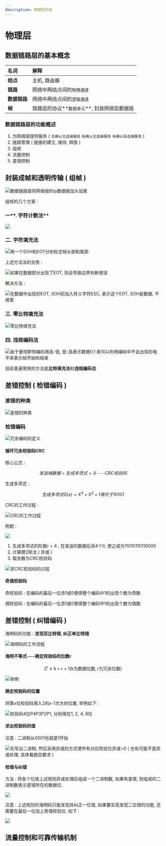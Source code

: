 ```yaml
---
description: 物理层内容
---
```


# 物理层

##  数据链路层的基本概念

| 名词 | 解释 |
| :--- | :--- |
| **结点** | 主机, 路由器 |
| **链路** | 网络中两结点间的`物理通道` |
| **数据链路** | 网络中两结点间的`逻辑通道` |
| **帧** | 链路层的协议**`数据单元`**, 封装网络层数据报 |

### 数据链路层的功能概述

1.  为网络层提供服务 \( `无确认无连接服务` `有确认无连接服务`  `有确认有连接服务` \)          
2.   链路管理 \( 链接的建立, 维持, 释放 \)
3.  组帧
4.  流量控制
5.  差错控制

##  封装成帧和透明传输 \( 组帧 \)

![&#x6570;&#x636E;&#x94FE;&#x8DEF;&#x5C42;&#x5C06;&#x7F51;&#x7EDC;&#x5C42;&#x7684;ip&#x6570;&#x636E;&#x62A5;&#x52A0;&#x5934;&#x52A0;&#x5C3E;](https://youpai.roccoshi.top/img/20200707102645.png)

 组帧的几个方案 : 

###  一**. 字符计数法**

![](https://youpai.roccoshi.top/img/20200707110620.png)

###  二. **字符填充法**

![&#x7528;&#x4E00;&#x4E2A;SOH&#x548C;EOT&#x5206;&#x522B;&#x6807;&#x5FD7;&#x5E27;&#x5934;&#x90E8;&#x548C;&#x5C3E;&#x90E8;](https://youpai.roccoshi.top/img/20200707110930.png)

 上述方法法的劣势 : 

![&#x5982;&#x679C;&#x5728;&#x6570;&#x636E;&#x90E8;&#x5206;&#x51FA;&#x73B0;&#x4E86;EOT, &#x5219;&#x4F1A;&#x5BFC;&#x81F4;&#x8FB9;&#x754C;&#x5224;&#x65AD;&#x9519;&#x8BEF;](https://youpai.roccoshi.top/img/20200707111154.png)

 解决方法 : 

![&#x5728;&#x6570;&#x636E;&#x4E2D;&#x51FA;&#x73B0;&#x7684;EOT, SOH&#x524D;&#x52A0;&#x5165;&#x8F6C;&#x4E49;&#x5B57;&#x7B26;ESC, &#x8868;&#x793A;&#x8FD9;&#x4E2A;EOT, SOH&#x662F;&#x6570;&#x636E;, &#x4E0D;&#x7528;&#x7BA1;](https://youpai.roccoshi.top/img/20200707111328.png)

###  三. **零比特填充法**

![&#x96F6;&#x6BD4;&#x7279;&#x586B;&#x5145;&#x6CD5;](https://youpai.roccoshi.top/img/20200707111751.png)

###  四. **违规编码法**

![&#x7531;&#x4E8E;&#x66FC;&#x5F7B;&#x65AF;&#x7279;&#x7F16;&#x7801;&#x7528;&#x9AD8;-&#x4F4E;, &#x4F4E;-&#x9AD8;&#x8868;&#x793A;&#x6570;&#x636E;0,1 &#x6545;&#x53EF;&#x4EE5;&#x5229;&#x7528;&#x7F16;&#x7801;&#x4E2D;&#x4E0D;&#x4F1A;&#x51FA;&#x73B0;&#x7684;&#x7535;&#x5E73;&#x6765;&#x8868;&#x793A;&#x5E27;&#x5F00;&#x59CB;&#x548C;&#x7ED3;&#x675F;](https://youpai.roccoshi.top/img/20200707111916.png)

 目前普遍使用的方法是**比特填充法**和**违规编码法**

##  **差错控制 \( 检错编码 \)**

###  **差错的种类**

![&#x5DEE;&#x9519;&#x7684;&#x79CD;&#x7C7B;](https://youpai.roccoshi.top/img/20200707112804.png)

###  检错编码

![&#x5197;&#x4F59;&#x7F16;&#x7801;&#x7684;&#x5B9A;&#x4E49;](https://youpai.roccoshi.top/img/20200707160742.png)

#### 循环冗余校验码CRC 

 核心公式 : 

$$
发送端数据 \div 生成多项式 = X \cdots \cdots CRC校验码
$$

 生成多项式 : 

$$
生成多项式 G(x) = \text{X}^4+\text{X}^2+1 等价于10101
$$

 CRC的工作过程 : 

![CRC&#x7684;&#x5DE5;&#x4F5C;&#x8FC7;&#x7A0B;](https://youpai.roccoshi.top/img/20200707163146.png)

 例题 : 

![](https://youpai.roccoshi.top/img/20200707163226.png)

1.  生成多项式的阶数r = 4 , 在发送的数据后添4个0, 使之成为11010110110000
2.  计算模2除法 \( 异或 \)
3.  取余数为CRC校验码

![&#x6C42;CRC&#x6821;&#x9A8C;&#x7801;&#x7684;&#x8FC7;&#x7A0B;](https://youpai.roccoshi.top/img/20200707163437.png)

####  奇偶校验码

 奇校验码 : 在编码的最后一位添1或0使得整个编码中1的出现个数为奇数

 偶校验码 : 在编码的最后一位添1或0使得整个编码中1的出现个数为偶数

##  差错控制 \( 纠错编码 \)

 海明码的功能 : **发现双比特错, 纠正单比特错**

![&#x6D77;&#x660E;&#x7801;&#x7684;&#x5DE5;&#x4F5C;&#x6D41;&#x7A0B;](https://youpai.roccoshi.top/img/20200707164223.png)

####  海明不等式----确定校验码的位数r

$$
2^{\text{r}}\geqslant \text{k}+\text{r}+1  \left( \text{k为数据位数}, \text{r为冗余位数} \right)
$$

![&#x4E3E;&#x4F8B;](https://youpai.roccoshi.top/img/20200707165326.png)

####  确定校验码的位置

 将第x位校验码填入2的x-1次方的位置, 举例如下 : 

![&#x6821;&#x9A8C;&#x7801;4&#x4F4D;P4P3P2P1, &#x5206;&#x522B;&#x586B;&#x5728;1, 2, 4, 8&#x4F4D;](https://youpai.roccoshi.top/img/20200707165730.png)

####  求出校验码的值

 注意 : 二进制从0001也就是1开始

![&#x5148;&#x5199;&#x51FA;&#x4E8C;&#x8FDB;&#x5236;, &#x7136;&#x540E;&#x91C7;&#x7528;&#x5F02;&#x6216;&#x7684;&#x65B9;&#x5F0F;&#x4F7F;&#x6240;&#x6709;&#x5BF9;&#x5E94;&#x6821;&#x9A8C;&#x4F4D;&#x5F02;&#x6216;=0 \( &#x4E5F;&#x6709;&#x53EF;&#x80FD;&#x4E0D;&#x662F;&#x5F02;&#x6216;&#x5904;&#x7406;, &#x5177;&#x4F53;&#x770B;&#x9898;&#x76EE;&#x8981;&#x6C42; \)](https://youpai.roccoshi.top/img/20200707170334.png)

####  检错与纠错

 方法 : 将各个位按上述规则异或处理后组成一个二进制数, 如果有差错, 则组成的二进制数表示差错所在的数据位.

![](https://youpai.roccoshi.top/img/20200707171714.png)

 注意 : 上述规则的海明码只能发现并纠正一位错, 如果要实现发现二位错的功能, 还需要在最后一位加上奇偶校验位. 如下 : 

![](https://youpai.roccoshi.top/img/20200707172229.png)

##  流量控制和可靠传输机制







